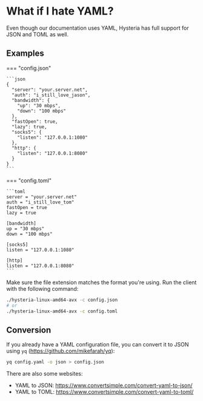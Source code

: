 # What if I hate YAML?

Even though our documentation uses YAML, Hysteria has full support for JSON and TOML as well.

## Examples

=== "config.json"

    ```json
    {
      "server": "your.server.net",
      "auth": "i_still_love_jason",
      "bandwidth": {
        "up": "30 mbps",
        "down": "100 mbps"
      },
      "fastOpen": true,
      "lazy": true,
      "socks5": {
        "listen": "127.0.0.1:1080"
      },
      "http": {
        "listen": "127.0.0.1:8080"
      }
    }
    ```

=== "config.toml"

    ```toml
    server = "your.server.net"
    auth = "i_still_love_tom"
    fastOpen = true
    lazy = true

    [bandwidth]
    up = "30 mbps"
    down = "100 mbps"

    [socks5]
    listen = "127.0.0.1:1080"

    [http]
    listen = "127.0.0.1:8080"
    ```

Make sure the file extension matches the format you're using. Run the client with the following command:

```bash
./hysteria-linux-amd64-avx -c config.json
# or
./hysteria-linux-amd64-avx -c config.toml
```

## Conversion

If you already have a YAML configuration file, you can convert it to JSON using `yq` (https://github.com/mikefarah/yq):

```bash
yq config.yaml -o json > config.json
```

There are also some websites:

- YAML to JSON: https://www.convertsimple.com/convert-yaml-to-json/
- YAML to TOML: https://www.convertsimple.com/convert-yaml-to-toml/
